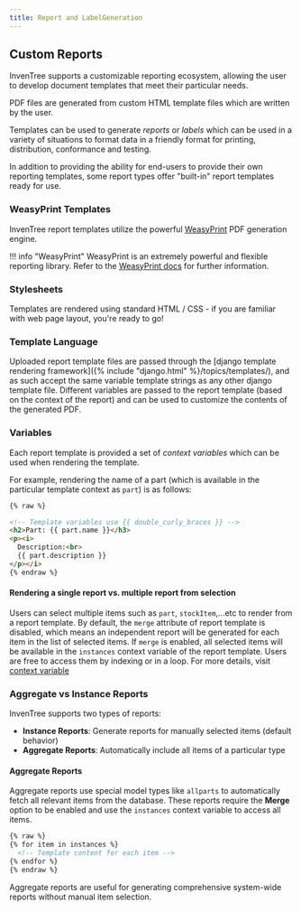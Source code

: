 ```yaml
---
title: Report and LabelGeneration
---
```


## Custom Reports

InvenTree supports a customizable reporting ecosystem, allowing the user to develop document templates that meet their particular needs.

PDF files are generated from custom HTML template files which are written by the user.

Templates can be used to generate *reports* or *labels* which can be  used in a variety of situations to format data in a friendly format for printing, distribution, conformance and testing.

In addition to providing the ability for end-users to provide their own reporting templates, some report types offer "built-in" report templates ready for use.

### WeasyPrint Templates

InvenTree report templates utilize the powerful [WeasyPrint](https://weasyprint.org/) PDF generation engine.

!!! info "WeasyPrint"
    WeasyPrint is an extremely powerful and flexible reporting library. Refer to the [WeasyPrint docs](https://doc.courtbouillon.org/weasyprint/stable/) for further information.

### Stylesheets

Templates are rendered using standard HTML / CSS - if you are familiar with web page layout, you're ready to go!

### Template Language

Uploaded report template files are passed through the [django template rendering framework]({% include "django.html" %}/topics/templates/), and as such accept the same variable template strings as any other django template file. Different variables are passed to the report template (based on the context of the report) and can be used to customize the contents of the generated PDF.

### Variables

Each report template is provided a set of *context variables* which can be used when rendering the template.

For example, rendering the name of a part (which is available in the particular template context as `part`) is as follows:

```html
{% raw %}

<!-- Template variables use {{ double_curly_braces }} -->
<h2>Part: {{ part.name }}</h3>
<p><i>
  Description:<br>
  {{ part.description }}
</p></i>
{% endraw %}
```
#### Rendering a single report vs. multiple report from selection
Users can select multiple items such as `part`, `stockItem`,...etc to render from a report template. By default, the `merge` attribute of report template is disabled, which means an independent report will be generated for each item in the list of selected items. If `merge` is enabled, all selected items will be available in the `instances` context variable of the report template. Users are free to access them by indexing or in a loop. For more details, visit [context variable](./context_variables.md)

### Aggregate vs Instance Reports

InvenTree supports two types of reports:

- **Instance Reports**: Generate reports for manually selected items (default behavior)
- **Aggregate Reports**: Automatically include all items of a particular type

#### Aggregate Reports

Aggregate reports use special model types like `allparts` to automatically fetch all relevant items from the database. These reports require the **Merge** option to be enabled and use the `instances` context variable to access all items.

```html
{% raw %}
{% for item in instances %}
  <!-- Template content for each item -->
{% endfor %}
{% endraw %}
```

Aggregate reports are useful for generating comprehensive system-wide reports without manual item selection.
